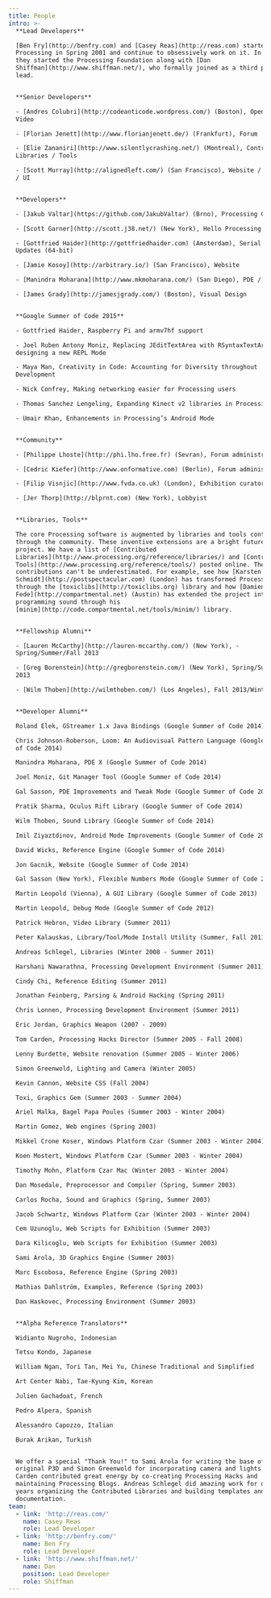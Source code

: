 ```yaml
---
title: People
intro: >-
  **Lead Developers**  

  [Ben Fry](http://benfry.com) and [Casey Reas](http://reas.com) started
  Processing in Spring 2001 and continue to obsessively work on it. In 2012,
  they started the Processing Foundation along with [Dan
  Shiffman](http://www.shiffman.net/), who formally joined as a third project
  lead.  


  **Senior Developers**  

  - [Andres Colubri](http://codeanticode.wordpress.com/) (Boston), OpenGL /
  Video  

  - [Florian Jenett](http://www.florianjenett.de/) (Frankfurt), Forum  

  - [Elie Zananiri](http://www.silentlycrashing.net/) (Montreal), Contributed
  Libraries / Tools  

  - [Scott Murray](http://alignedleft.com/) (San Francisco), Website / Reference
  / UI  


  **Developers**  

  - [Jakub Valtar](https://github.com/JakubValtar) (Brno), Processing Core  

  - [Scott Garner](http://scott.j38.net/) (New York), Hello Processing Website  

  - [Gottfried Haider](http://gottfriedhaider.com) (Amsterdam), Serial Library
  Updates (64-bit)  

  - [Jamie Kosoy](http://arbitrary.io/) (San Francisco), Website  

  - [Manindra Moharana](http://www.mkmoharana.com/) (San Diego), PDE / Core  

  - [James Grady](http://jamesjgrady.com/) (Boston), Visual Design  


  **Google Summer of Code 2015**  

  - Gottfried Haider, Raspberry Pi and armv7hf support  

  - Joel Ruben Antony Moniz, Replacing JEditTextArea with RSyntaxTextArea and
  designing a new REPL Mode  

  - Maya Man, Creativity in Code: Accounting for Diversity throughout
  Development  

  - Nick Confrey, Making networking easier for Processing users  

  - Thomas Sanchez Lengeling, Expanding Kinect v2 libraries in Processing  

  - Umair Khan, Enhancements in Processing’s Android Mode  


  **Community**  

  - [Philippe Lhoste](http://phi.lho.free.fr) (Sevran), Forum administrator  

  - [Cedric Kiefer](http://www.onformative.com) (Berlin), Forum administrator  

  - [Filip Visnjic](http://www.fvda.co.uk) (London), Exhibition curator  

  - [Jer Thorp](http://blprnt.com) (New York), Lobbyist  


  **Libraries, Tools**  

  The core Processing software is augmented by libraries and tools contributed
  through the community. These inventive extensions are a bright future for the
  project. We have a list of [Contributed
  Libraries](http://www.processing.org/reference/libraries/) and [Contributed
  Tools](http://www.processing.org/reference/tools/) posted online. These
  contributions can't be underestimated. For example, see how [Karsten
  Schmidt](http://postspectacular.com) (London) has transformed Processing
  through the [toxiclibs](http://toxiclibs.org) library and how [Damien Di
  Fede](http://compartmental.net) (Austin) has extended the project into
  programming sound through his
  [minim](http://code.compartmental.net/tools/minim/) library.  


  **Fellowship Alumni**  

  - [Lauren McCarthy](http://lauren-mccarthy.com/) (New York), -
  Spring/Summer/Fall 2013  

  - [Greg Borenstein](http://gregborenstein.com/) (New York), Spring/Summer
  2013  

  - [Wilm Thoben](http://wilmthoben.com/) (Los Angeles), Fall 2013/Winter 2014  


  **Developer Alumni**  

  Roland Elek, GStreamer 1.x Java Bindings (Google Summer of Code 2014)  

  Chris Johnson-Roberson, Loom: An Audiovisual Pattern Language (Google Summer
  of Code 2014)  

  Manindra Moharana, PDE X (Google Summer of Code 2014)  

  Joel Moniz, Git Manager Tool (Google Summer of Code 2014)  

  Gal Sasson, PDE Improvements and Tweak Mode (Google Summer of Code 2014)  

  Pratik Sharma, Oculus Rift Library (Google Summer of Code 2014)  

  Wilm Thoben, Sound Library (Google Summer of Code 2014)  

  Imil Ziyaztdinov, Android Mode Improvements (Google Summer of Code 2014)  

  David Wicks, Reference Engine (Google Summer of Code 2014)  

  Jon Gacnik, Website (Google Summer of Code 2014)  

  Gal Sasson (New York), Flexible Numbers Mode (Google Summer of Code 2013)  

  Martin Leopold (Vienna), A GUI Library (Google Summer of Code 2013)  

  Martin Leopold, Debug Mode (Google Summer of Code 2012)  

  Patrick Hebron, Video Library (Summer 2011)  

  Peter Kalauskas, Library/Tool/Mode Install Utility (Summer, Fall 2011)  

  Andreas Schlegel, Libraries (Winter 2008 - Summer 2011)  

  Harshani Nawarathna, Processing Development Environment (Summer 2011)  

  Cindy Chi, Reference Editing (Summer 2011)  

  Jonathan Feinberg, Parsing & Android Hacking (Spring 2011)  

  Chris Lonnen, Processing Development Environment (Summer 2011)  

  Eric Jordan, Graphics Weapon (2007 - 2009)  

  Tom Carden, Processing Hacks Director (Summer 2005 - Fall 2008)  

  Lenny Burdette, Website renovation (Summer 2005 - Winter 2006)  

  Simon Greenwold, Lighting and Camera (Winter 2005)  

  Kevin Cannon, Website CSS (Fall 2004)  

  Toxi, Graphics Gem (Summer 2003 - Summer 2004)  

  Ariel Malka, Bagel Papa Poules (Summer 2003 - Winter 2004)  

  Martin Gomez, Web engines (Spring 2003)  

  Mikkel Crone Koser, Windows Platform Czar (Summer 2003 - Winter 2004)  

  Koen Mostert, Windows Platform Czar (Summer 2003 - Winter 2004)  

  Timothy Mohn, Platform Czar Mac (Winter 2003 - Winter 2004)  

  Dan Mosedale, Preprocessor and Compiler (Spring, Summer 2003)  

  Carlos Rocha, Sound and Graphics (Spring, Summer 2003)  

  Jacob Schwartz, Windows Platform Czar (Winter 2003 - Winter 2004)  

  Cem Uzunoglu, Web Scripts for Exhibition (Summer 2003)  

  Dara Kilicoglu, Web Scripts for Exhibition (Summer 2003)  

  Sami Arola, 3D Graphics Engine (Summer 2003)  

  Marc Escobosa, Reference Engine (Spring 2003)  

  Mathias Dahlström, Examples, Reference (Spring 2003)  

  Dan Haskovec, Processing Environment (Summer 2003)  


  **Alpha Reference Translators**  

  Widianto Nugroho, Indonesian  

  Tetsu Kondo, Japanese  

  William Ngan, Tori Tan, Mei Yu, Chinese Traditional and Simplified  

  Art Center Nabi, Tae-Kyung Kim, Korean  

  Julien Gachadoat, French  

  Pedro Alpera, Spanish  

  Alessandro Capozzo, Italian  

  Burak Arikan, Turkish


  We offer a special "Thank You!" to Sami Arola for writing the base of the
  original P3D and Simon Greenwold for incorporating camera and lights. Tom
  Carden contributed great energy by co-creating Processing Hacks and
  maintaining Processing Blogs. Andreas Schlegel did amazing work for over three
  years organizing the Contributed Libraries and building templates and
  documentation.
team:
  - link: 'http://reas.com/'
    name: Casey Reas
    role: Lead Developer
  - link: 'http://benfry.com/'
    name: Ben Fry
    role: Lead Developer
  - link: 'http://www.shiffman.net/'
    name: Dan
    position: Lead Developer
    role: Shiffman
---
```


